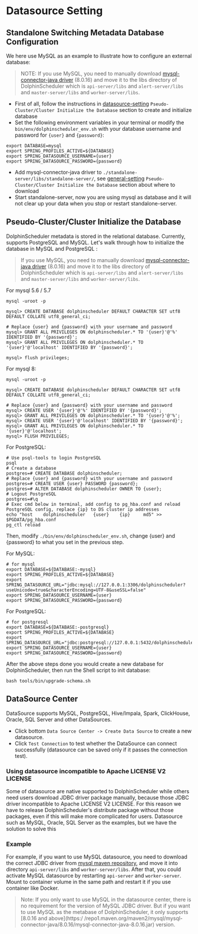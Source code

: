 # Datasource Setting

## Standalone Switching Metadata Database Configuration

We here use MySQL as an example to illustrate how to configure an external database:

> NOTE: If you use MySQL, you need to manually download [mysql-connector-java driver][mysql] (8.0.16) and move it to the libs directory of DolphinScheduler
which is `api-server/libs` and `alert-server/libs` and `master-server/libs` and `worker-server/libs`.

* First of all, follow the instructions in [datasource-setting](datasource-setting.md) `Pseudo-Cluster/Cluster Initialize the Database` section to create and initialize database
* Set the following environment variables in your terminal or modify the `bin/env/dolphinscheduler_env.sh` with your database username and password for `{user}` and `{password}`:

```shell
export DATABASE=mysql
export SPRING_PROFILES_ACTIVE=${DATABASE}
export SPRING_DATASOURCE_USERNAME={user}
export SPRING_DATASOURCE_PASSWORD={password}
```

* Add mysql-connector-java driver to `./standalone-server/libs/standalone-server/`, see [general-setting](general-setting.md) `Pseudo-Cluster/Cluster Initialize the Database` section about where to download
* Start standalone-server, now you are using mysql as database and it will not clear up your data when you stop or restart standalone-server.

## Pseudo-Cluster/Cluster Initialize the Database

DolphinScheduler metadata is stored in the relational database. Currently, supports PostgreSQL and MySQL. Let's walk through how to initialize the database in MySQL and PostgreSQL :

> If you use MySQL, you need to manually download [mysql-connector-java driver][mysql] (8.0.16) and move it to the libs directory of DolphinScheduler which is `api-server/libs` and `alert-server/libs` and `master-server/libs` and `worker-server/libs`.


For mysql 5.6 / 5.7

```shell
mysql -uroot -p

mysql> CREATE DATABASE dolphinscheduler DEFAULT CHARACTER SET utf8 DEFAULT COLLATE utf8_general_ci;

# Replace {user} and {password} with your username and password
mysql> GRANT ALL PRIVILEGES ON dolphinscheduler.* TO '{user}'@'%' IDENTIFIED BY '{password}';
mysql> GRANT ALL PRIVILEGES ON dolphinscheduler.* TO '{user}'@'localhost' IDENTIFIED BY '{password}';

mysql> flush privileges;
```

For mysql 8:

```shell
mysql -uroot -p

mysql> CREATE DATABASE dolphinscheduler DEFAULT CHARACTER SET utf8 DEFAULT COLLATE utf8_general_ci;

# Replace {user} and {password} with your username and password
mysql> CREATE USER '{user}'@'%' IDENTIFIED BY '{password}';
mysql> GRANT ALL PRIVILEGES ON dolphinscheduler.* TO '{user}'@'%';
mysql> CREATE USER '{user}'@'localhost' IDENTIFIED BY '{password}';
mysql> GRANT ALL PRIVILEGES ON dolphinscheduler.* TO '{user}'@'localhost';
mysql> FLUSH PRIVILEGES;
``` 

For PostgreSQL: 
```shell
# Use psql-tools to login PostgreSQL
psql
# Create a database
postgres=# CREATE DATABASE dolphinscheduler;
# Replace {user} and {password} with your username and password
postgres=# CREATE USER {user} PASSWORD {password};
postgres=# ALTER DATABASE dolphinscheduler OWNER TO {user};
# Logout PostgreSQL
postgres=#\q
# Exec cmd below in terminal, add config to pg_hba.conf and reload PostgreSQL config, replace {ip} to DS cluster ip addresses
echo "host    dolphinscheduler   {user}    {ip}     md5" >> $PGDATA/pg_hba.conf
pg_ctl reload
```

Then, modify `./bin/env/dolphinscheduler_env.sh`, change {user} and {password} to what you set in the previous step.

For MySQL:
```shell
# for mysql
export DATABASE=${DATABASE:-mysql}
export SPRING_PROFILES_ACTIVE=${DATABASE}
export SPRING_DATASOURCE_URL="jdbc:mysql://127.0.0.1:3306/dolphinscheduler?useUnicode=true&characterEncoding=UTF-8&useSSL=false"
export SPRING_DATASOURCE_USERNAME={user}
export SPRING_DATASOURCE_PASSWORD={password}
```

For PostgreSQL:
```shell
# for postgresql
export DATABASE=${DATABASE:-postgresql}
export SPRING_PROFILES_ACTIVE=${DATABASE}
export SPRING_DATASOURCE_URL="jdbc:postgresql://127.0.0.1:5432/dolphinscheduler"
export SPRING_DATASOURCE_USERNAME={user}
export SPRING_DATASOURCE_PASSWORD={password}
```

After the above steps done you would create a new database for DolphinScheduler, then run the Shell script to init database:

```shell
bash tools/bin/upgrade-schema.sh
```

## DataSource Center

DataSource supports MySQL, PostgreSQL, Hive/Impala, Spark, ClickHouse, Oracle, SQL Server and other DataSources.

- Click bottom `Data Source Center -> Create Data Source` to create a new datasource.
- Click `Test Connection` to test whether the DataSource can connect successfully (datasource can be saved only if it passes the connection test).

### Using datasource incompatible to Apache LICENSE V2 LICENSE

Some of datasource are native supported to DolphinScheduler while others need users download JDBC driver package manually,
because those JDBC driver incompatible to Apache LICENSE V2 LICENSE. For this reason we have to release DolphinScheduler's
distribute package without those packages, even if this will make more complicated for users. Datasource such as MySQL,
Oracle, SQL Server as the examples, but we have the solution to solve this

### Example

For example, if you want to use MySQL datasource, you need to download the correct JDBC driver from [mysql maven repository](https://repo1.maven.org/maven2/mysql/mysql-connector-java),
and move it into directory `api-server/libs` and `worker-server/libs`. After that, you could activate MySQL datasource by
restarting `api-server` and `worker-server`. Mount to container volume in the same path and restart it if you use container
like Docker.

> Note: If you only want to use MySQL in the datasource center, there is no requirement for the version of MySQL JDBC driver.
> But if you want to use MySQL as the metabase of DolphinScheduler, it only supports [8.0.16 and above](https:/ /repo1.maven.org/maven2/mysql/mysql-connector-java/8.0.16/mysql-connector-java-8.0.16.jar) version.

[mysql]: https://downloads.MySQL.com/archives/c-j/
